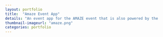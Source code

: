 ```yaml
---
layout: portfolio
title:  "Amaze Event App"
details: "An event app for the AMAZE event that is also powered by the AR technology. AR enables you to get access to media content scattered all over the event floor to get more information of the event or what’s coming."
thumbnail-imageurl: "amaze.png"
categories: portfolio
---
```

